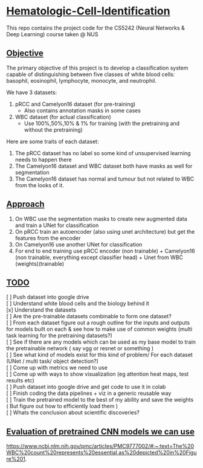 # <u> Hematologic-Cell-Identification </u>

This repo contains the project code for the CS5242 (Neural Networks &amp; Deep Learning) course taken @ NUS

## <u> Objective </u>

The primary objective of this project is to develop a classification system capable
of distinguishing between five classes of white blood cells: basophil, eosinophil,
lymphocyte, monocyte, and neutrophil.

We have 3 datasets:
1. pRCC and Camelyon16 dataset (for pre-training)
   - Also contains annotation masks in some cases
2. WBC dataset (for actual classification)
   - Use 100%,50%,10% & 1% for training (with the pretraining and without the pretraining)

Here are some traits of each dataset:
1. The pRCC dataset has no label so some kind of unsupervised learning needs to happen there
2. The Camelyon16 dataset and WBC dataset both have masks as well for segmentation
3. The Camelyon16 dataset has normal and tumour but not related to WBC from the looks of it.

## <u> Approach </u>

1. On WBC use the segmentation masks to create new augmented data and train a UNet for classification
2. On pRCC train an autoencoder (also using unet architecture) but get the features from the encoder 
3. On Camelyon16 use another UNet for classification
4. For end to end training use pRCC encoder (non trainable) + Camelyon16 (non trainable, everything except classifier head) + Unet from WBC (weights)(trainable)

## <u>TODO</u>

[ ] Push dataset into google drive
<br>
[ ] Understand white blood cells and the biology behind it
<br>
[x] Understand the datasets
<br>
[ ] Are the pre-trainable datasets combinable to form one dataset?
<br>
[ ] From each dataset figure out a rough outline for the inputs and outputs for models built on each & see how to make use of common weights (multi task learning for the pretraining datasets?)
<br>
[ ] See if there are any models which can be used as my base model to train the pretrainable network ( say vgg or resnet or something )
<br>
[ ] See what kind of models exist for this kind of problem/ For each dataset (UNet / multi task/ object detection?)
<br>
[ ] Come up with metrics we need to use
<br>
[ ] Come up with ways to show visualization (eg attention heat maps, test results etc)
<br>
[ ] Push dataset into google drive and get code to use it in colab
<br>
[ ] Finish coding the data pipelines + viz in a generic reusable way
<br>
[ ] Train the pretrained model to the best of my ability and save the weights ( But figure out how to efficiently load them )
<br>
[ ] Whats the conclusion about scientific discoveries?
<br>

## <u> Evaluation of pretrained CNN models we can use </u>

https://www.ncbi.nlm.nih.gov/pmc/articles/PMC9777002/#:~:text=The%20WBC%20count%20represents%20essential,as%20depicted%20in%20Figure%201.